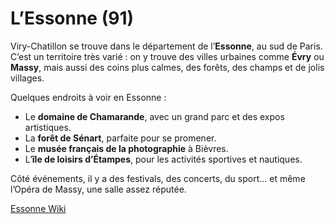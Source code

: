 # L’Essonne (91) 

Viry-Chatillon se trouve dans le département de l’**Essonne**, au sud de Paris.  
C’est un territoire très varié : on y trouve des villes urbaines comme **Évry** ou **Massy**, mais aussi des coins plus calmes, des forêts, des champs et de jolis villages.

Quelques endroits à voir en Essonne :  
- Le **domaine de Chamarande**, avec un grand parc et des expos artistiques.  
- La **forêt de Sénart**, parfaite pour se promener.  
- Le **musée français de la photographie** à Bièvres.  
- L’**île de loisirs d’Étampes**, pour les activités sportives et nautiques.  

Côté événements, il y a des festivals, des concerts, du sport… et même l’Opéra de Massy, une salle assez réputée.  


[Essonne Wiki](https://fr.wikipedia.org/wiki/Essonned%C3%A9partement)